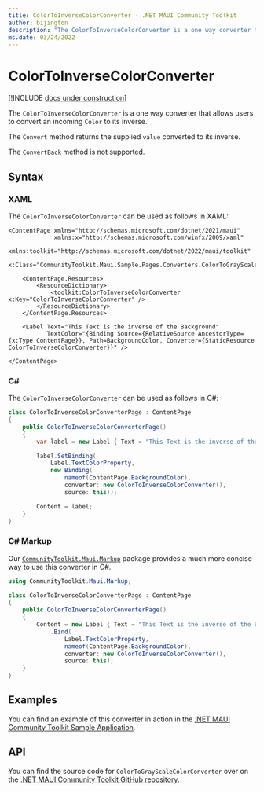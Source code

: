 ```yaml
---
title: ColorToInverseColorConverter - .NET MAUI Community Toolkit
author: bijington
description: "The ColorToInverseColorConverter is a one way converter that allows users to convert an incoming Color to its inverse."
ms.date: 03/24/2022
---
```


# ColorToInverseColorConverter

[!INCLUDE [docs under construction](../includes/preview-note.md)]

The `ColorToInverseColorConverter` is a one way converter that allows users to convert an incoming `Color` to its inverse.

The `Convert` method returns the supplied `value` converted to its inverse.

The `ConvertBack` method is not supported.

## Syntax

### XAML

The `ColorToInverseColorConverter` can be used as follows in XAML:

```xaml
<ContentPage xmlns="http://schemas.microsoft.com/dotnet/2021/maui"
             xmlns:x="http://schemas.microsoft.com/winfx/2009/xaml"
             xmlns:toolkit="http://schemas.microsoft.com/dotnet/2022/maui/toolkit"
             x:Class="CommunityToolkit.Maui.Sample.Pages.Converters.ColorToGrayScaleColorConverterPage">

    <ContentPage.Resources>
        <ResourceDictionary>
            <toolkit:ColorToInverseColorConverter x:Key="ColorToInverseColorConverter" />
        </ResourceDictionary>
    </ContentPage.Resources>

    <Label Text="This Text is the inverse of the Background"
           TextColor="{Binding Source={RelativeSource AncestorType={x:Type ContentPage}}, Path=BackgroundColor, Converter={StaticResource ColorToInverseColorConverter}}" />

</ContentPage>
```

### C#

The `ColorToInverseColorConverter` can be used as follows in C#:

```csharp
class ColorToInverseColorConverterPage : ContentPage
{
    public ColorToInverseColorConverterPage()
    {
        var label = new Label { Text = "This Text is the inverse of the Background" };

		label.SetBinding(
			Label.TextColorProperty,
			new Binding(
				nameof(ContentPage.BackgroundColor),
				converter: new ColorToInverseColorConverter(),
                source: this));

		Content = label;
    }
}
```

### C# Markup

Our [`CommunityToolkit.Maui.Markup`](../markup/markup.md) package provides a much more concise way to use this converter in C#.

```csharp
using CommunityToolkit.Maui.Markup;

class ColorToInverseColorConverterPage : ContentPage
{
    public ColorToInverseColorConverterPage()
    {
        Content = new Label { Text = "This Text is the inverse of the Background" }
            .Bind(
                Label.TextColorProperty,
                nameof(ContentPage.BackgroundColor),
                converter: new ColorToInverseColorConverter(),
                source: this);
    }
}
```

## Examples

You can find an example of this converter in action in the [.NET MAUI Community Toolkit Sample Application](https://github.com/CommunityToolkit/Maui/blob/main/samples/CommunityToolkit.Maui.Sample/Pages/Converters/ColorsConverterPage.xaml).

## API

You can find the source code for `ColorToGrayScaleColorConverter` over on the [.NET MAUI Community Toolkit GitHub repository](https://github.com/CommunityToolkit/Maui/blob/main/src/CommunityToolkit.Maui/Converters/ColorToColorConverters.shared.cs).
